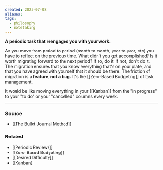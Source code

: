 ```yaml
---
created: 2023-07-08
aliases: 
tags:
  - philosophy
  - notetaking
---
```

**A periodic task that reengages you with your work.**

As you move from period to period (month to month, year to year, etc) you have to reflect on the previous time. What didn't you get accomplished? Is it worth migrating forward to the next period? If so, do it. If not, don't do it. The migration ensures that you know everything that's on your plate, and that you have agreed with yourself that it should be there. The friction of migration is a **feature, not a bug.** It's the [[Zero-Based Budgeting]] of task management.

It would be like moving everything in your [[Kanban]] from the "in progress" to your "to do" or your "cancelled" columns every week. 

---

### Source
- [[The Bullet Journal Method]]

### Related
- [[Periodic Reviews]]
- [[Zero-Based Budgeting]]
- [[Desired Difficulty]]
- [[Kanban]]